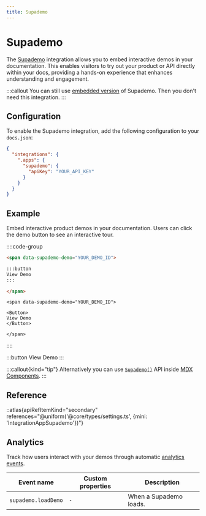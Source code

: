 ```yaml
---
title: Supademo
---
```


# Supademo

The [Supademo](https://supademo.com) integration allows you to embed interactive demos in your documentation. This enables visitors to try out your product or API directly within your docs, providing a hands-on experience that enhances understanding and engagement.

:::callout
You can still use [embedded version](https://docs.supademo.com/sharing/embed-online) of Supademo. Then you don't need this integration.
:::

## Configuration

To enable the Supademo integration, add the following configuration to your `docs.json`:

```json
{
  "integrations": {
    ".apps": {
      "supademo": {
        "apiKey": "YOUR_API_KEY"
      }
    }
  }
}
```

## Example

Embed interactive product demos in your documentation. Users can click the demo button to see an interactive tour.

::::code-group
```md md
<span data-supademo-demo="YOUR_DEMO_ID">

:::button
View Demo
:::

</span>
```

```mdx mdx
<span data-supademo-demo="YOUR_DEMO_ID">

<Button>
View Demo
</Button>

</span>
```
::::

<span data-supademo-demo="cmdvyvj6r6liu9f96jj5xg65n">

:::button
View Demo
:::

</span>

:::callout{kind="tip"}
Alternatively you can use [<code>Supademo()</code>](https://docs.supademo.com/sharing/in-app-product-tours#trigger-a-supademo-or-showcase-programmatically-via-event) API inside [MDX Components](/docs/guides/react-components).
:::

## Reference
::atlas{apiRefItemKind="secondary" references="@uniform('@core/types/settings.ts', {mini: 'IntegrationAppSupademo'})"}

## Analytics

Track how users interact with your demos through automatic [analytics events](/docs/guides/integrations/analytics/analytics-integrations).

| Event name           | Custom properties                                                                 | Description               |
|----------------------|------------------------------------------------------------------------------------|---------------------------|
| `supademo.loadDemo`       | <code>-</code>                                            | When a Supademo loads.     |

